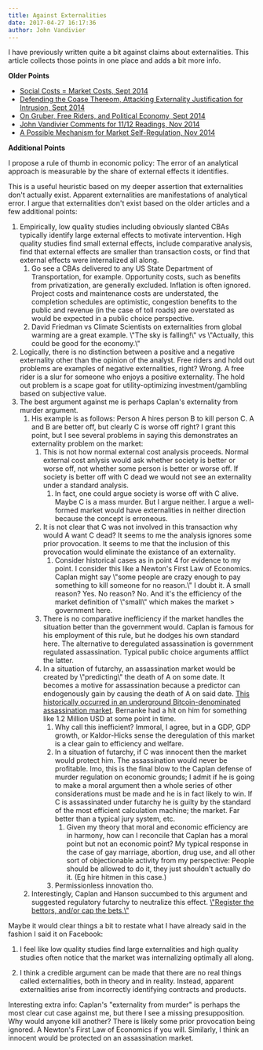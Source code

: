 ```yaml
---
title: Against Externalities
date: 2017-04-27 16:17:36
author: John Vandivier
---
```




I have previously written quite a bit against claims about externalities. This article collects those points in one place and adds a bit more info.

<strong>Older Points</strong>
<ul>
 	<li><a href=\"http://www.afterecon.com/economics-and-finance/social-costs-market-costs/\">Social Costs = Market Costs, Sept 2014</a></li>
 	<li><a href=\"http://www.afterecon.com/economics-and-finance/defending-coase-thereom-attacking-externality-justification-intrusion/\">Defending the Coase Thereom, Attacking Externality Justification for Intrusion, Sept 2014</a></li>
 	<li><a href=\"http://www.afterecon.com/economics-and-finance/gruber-free-riders-political-economy/\">On Gruber, Free Riders, and Political Economy, Sept 2014</a></li>
 	<li><a href=\"http://www.afterecon.com/economics-and-finance/john-vandivier-comments-1112-readings/\">John Vandivier Comments for 11/12 Readings, Nov 2014</a></li>
 	<li><a href=\"http://www.afterecon.com/economics-and-finance/possible-mechanism-market-self-regulation/\">A Possible Mechanism for Market Self-Regulation, Nov 2014</a></li>
</ul>
<strong>Additional Points</strong>

I propose a rule of thumb in economic policy: The error of an analytical approach is measurable by the share of external effects it identifies.

This is a useful heuristic based on my deeper assertion that externalities don't actually exist. Apparent externalities are manifestations of analytical error. I argue that externalities don't exist based on the older articles and a few additional points:
<ol>
 	<li>Empirically, low quality studies including obviously slanted CBAs typically identify large external effects to motivate intervention. High quality studies find small external effects, include comparative analysis, find that external effects are smaller than transaction costs, or find that external effects were internalized all along.
<ol>
 	<li>Go see a CBAs delivered to any US State Department of Transportation, for example. Opportunity costs, such as benefits from privatization, are generally excluded. Inflation is often ignored. Project costs and maintenance costs are understated, the completion schedules are optimistic, congestion benefits to the public and revenue (in the case of toll roads) are overstated as would be expected in a public choice perspective.</li>
 	<li>David Friedman vs Climate Scientists on externalities from global warming are a great example. \"The sky is falling!\" vs \"Actually, this could be good for the economy.\"</li>
</ol>
</li>
 	<li>Logically, there is no distinction between a positive and a negative externality other than the opinion of the analyst. Free riders and hold out problems are examples of negative externalities, right? Wrong. A free rider is a slur for someone who enjoys a positive externality. The hold out problem is a scape goat for utility-optimizing investment/gambling based on subjective value.</li>
 	<li>The best argument against me is perhaps Caplan's externality from murder argument.
<ol>
 	<li>His example is as follows: Person A hires person B to kill person C. A and B are better off, but clearly C is worse off right? I grant this point, but I see several problems in saying this demonstrates an externality problem on the market:
<ol>
 	<li>This is not how normal external cost analysis proceeds. Normal external cost anlysis would ask whether society is better or worse off, not whether some person is better or worse off. If society is better off with C dead we would not see an externality under a standard analysis.
<ol>
 	<li>In fact, one could argue society is worse off with C alive. Maybe C is a mass murder. But I argue neither. I argue a well-formed market would have externalities in neither direction because the concept is erroneous.</li>
</ol>
</li>
 	<li>It is not clear that C was not involved in this transaction why would A want C dead? It seems to me the analysis ignores some prior provocation. It seems to me that the inclusion of this provocation would eliminate the existance of an externality.
<ol>
 	<li>Consider historical cases as in point 4 for evidence to my point. I consider this like a Newton's First Law of Economics. Caplan might say \"some people are crazy enough to pay something to kill someone for no reason.\" I doubt it. A small reason? Yes. No reason? No. And it's the efficiency of the market definition of \"small\" which makes the market &gt; government here.</li>
</ol>
</li>
 	<li>There is no comparative inefficiency if the market handles the situation better than the government would. Caplan is famous for his employment of this rule, but he dodges his own standard here. The alternative to deregulated assassination is government regulated assassination. Typical public choice arguments afflict the latter.</li>
 	<li>In a situation of futarchy, an assassination market would be created by \"predicting\" the death of A on some date. It becomes a motive for assassination because a predictor can endogenously gain by causing the death of A on said date. <a href=\"https://www.forbes.com/sites/andygreenberg/2013/11/18/meet-the-assassination-market-creator-whos-crowdfunding-murder-with-bitcoins/#3d9b05823d9b\">This historically occurred in an underground Bitcoin-denominated assassination market</a>. Bernanke had a hit on him for something like 1.2 Million USD at some point in time.
<ol>
 	<li>Why call this inefficient? Immoral, I agree, but in a GDP, GDP growth, or Kaldor-Hicks sense the deregulation of this market is a clear gain to efficiency and welfare.</li>
 	<li>In a situation of futarchy, if C was innocent then the market would protect him. The assassination would never be profitable. Imo, this is the final blow to the Caplan defense of murder regulation on economic grounds; I admit if he is going to make a moral argument then a whole series of other considerations must be made and he is in fact likely to win. If C is assassinated under futarchy he is guilty by the standard of the most efficient calculation machine; the market. Far better than a typical jury system, etc.
<ol>
 	<li>Given my theory that moral and economic efficiency are in harmony, how can I reconcile that Caplan has a moral point but not an economic point? My typical response in the case of gay marriage, abortion, drug use, and all other sort of objectionable activity from my perspective: People should be allowed to do it, they just shouldn't actually do it. (Eg hire hitmen in this case.)</li>
</ol>
</li>
 	<li>Permissionless innovation tho.</li>
</ol>
</li>
</ol>
</li>
 	<li>Interestingly, Caplan and Hanson succumbed to this argument and suggested regulatory futarchy to neutralize this effect. <a href=\"http://econfaculty.gmu.edu/bcaplan/e854/pc12.htm\">\"Register the bettors, and/or cap the bets.\"</a></li>
</ol>
</li>
</ol>
Maybe it would clear things a bit to restate what I have already said in the fashion I said it on Facebook:

1) I feel like low quality studies find large externalities and high quality studies often notice that the market was internalizing optimally all along.

2) I think a credible argument can be made that there are no real things called externalities, both in theory and in reality. Instead, apparent externalities arise from incorrectly identifying contracts and products.

Interesting extra info: Caplan's \"externality from murder\" is perhaps the most clear cut case against me, but there I see a missing presupposition. Why would anyone kill another? There is likely some prior provocation being ignored. A Newton's First Law of Economics if you will. Similarly, I think an innocent would be protected on an assassination market.